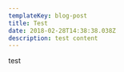 ```yaml
---
templateKey: blog-post
title: Test
date: 2018-02-28T14:38:38.038Z
description: test content
---
```

test

